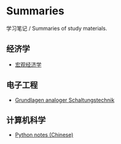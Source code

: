 # Summaries

学习笔记 / Summaries of study materials.

## 经济学

- [宏观经济学](https://github.com/QidiLiu/Summaries/tree/master/Docs/%E5%AE%8F%E8%A7%82%E7%BB%8F%E6%B5%8E%E5%AD%A6)

## 电子工程

- [Grundlagen analoger Schaltungstechnik](https://github.com/QidiLiu/Summaries/tree/master/Docs/Grundlagen_analoger_Schaltungstechnik)

## 计算机科学

- [Python notes (Chinese)](https://github.com/QidiLiu/Python_learning/tree/master/Morvan-python_Notes)
